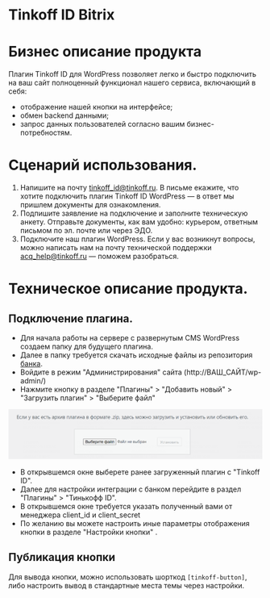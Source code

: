 # Tinkoff ID Bitrix

# Бизнес описание продукта

Плагин Tinkoff ID для WordPress позволяет легко и быстро подключить на ваш сайт полноценный функционал нашего сервиса, включающий в себя:
- отображение нашей кнопки на интерфейсе;
- обмен backend данными;
- запрос данных пользователей согласно вашим бизнес-потребностям.

# Сценарий использования.
1. Напишите на почту tinkoff_id@tinkoff.ru. В письме eкажите, что хотите подключить плагин Tinkoff ID WordPress — в ответ мы пришлем документы для ознакомления.
2. Подпишите заявление на подключение и заполните техническую анкету. Отправьте документы, как вам удобно: курьером, ответным письмом по эл. почте или через ЭДО.
3. Подключите наш плагин WordPress. Если у вас возникнут вопросы, можно написать нам на почту технической поддержки acq_help@tinkoff.ru — поможем разобраться.


# Техническое описание продукта.

## Подключение плагина.
- Для начала работы на сервере с развернутым CMS WordPress создаем папку для будущего плагина.
- Далее в папку требуется скачать исходные файлы из репозитория [банка](https://github.com/Tinkoff/tinkoff-id/tree/master/tinkoff-auth).
- Войдите в режим "Администрирования" сайта (http://ВАШ_САЙТ/wp-admin/)
- Нажмите кнопку в разделе "Плагины" > "Добавить новый" > "Загрузить плагин" > "Выберите файл"

![Результат](./img/wordpress.png)
- В открывшемся окне выберете ранее загруженный плагин с "Tinkoff ID".
- Далее для настройки интеграции с банком перейдите в раздел "Плагины" > "Тинькофф ID".
- В открывшемся окне требуется указать полученный вами от менеджера client_id и client_secret
- По желанию вы можете настроить иные параметры отображения кнопки в разделе "Настройки кнопки" .

## Публикация кнопки

Для вывода кнопки, можно использовать шорткод `[tinkoff-button]`, либо настроить вывод в стандартные места темы через настройки.